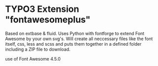 # TYPO3 Extension "fontawesomeplus"

Based on extbase & fluid. Uses Python with fontforge to extend Font Awesome by your own svg's.
Will create all neccessary files like the font itself, css, less and scss and puts them together in a defined folder including a ZIP file to download.

use of Font Awesome 4.5.0



